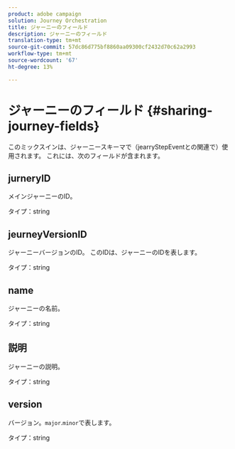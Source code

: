 ```yaml
---
product: adobe campaign
solution: Journey Orchestration
title: ジャーニーのフィールド
description: ジャーニーのフィールド
translation-type: tm+mt
source-git-commit: 57dc86d775bf8860aa09300cf2432d70c62a2993
workflow-type: tm+mt
source-wordcount: '67'
ht-degree: 13%

---
```



# ジャーニーのフィールド {#sharing-journey-fields}

このミックスインは、ジャーニースキーマで（jearryStepEventとの関連で）使用されます。 これには、次のフィールドが含まれます。

## jurneryID

メインジャーニーのID。

タイプ：string

## jeurneyVersionID

ジャーニーバージョンのID。 このIDは、ジャーニーのIDを表します。

タイプ：string

## name

ジャーニーの名前。

タイプ：string

## 説明

ジャーニーの説明。

タイプ：string

## version

バージョン。`major`.`minor`で表します。

タイプ：string